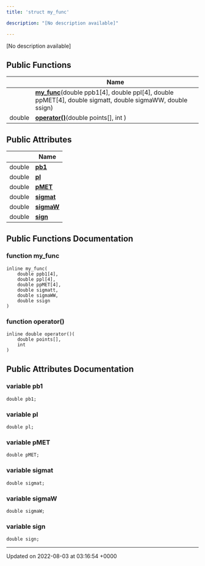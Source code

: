 ```yaml
---
title: 'struct my_func'

description: "[No description available]"

---
```









[No description available]

## Public Functions

|                | Name           |
| -------------- | -------------- |
| | **[my_func](/documentation/code/gambit_sphinx/classes/structmy__func/#function-my-func)**(double ppb1[4], double ppl[4], double ppMET[4], double sigmatt, double sigmaWW, double ssign) |
| double | **[operator()](/documentation/code/gambit_sphinx/classes/structmy__func/#function-operator())**(double points[], int ) |

## Public Attributes

|                | Name           |
| -------------- | -------------- |
| double | **[pb1](/documentation/code/gambit_sphinx/classes/structmy__func/#variable-pb1)**  |
| double | **[pl](/documentation/code/gambit_sphinx/classes/structmy__func/#variable-pl)**  |
| double | **[pMET](/documentation/code/gambit_sphinx/classes/structmy__func/#variable-pmet)**  |
| double | **[sigmat](/documentation/code/gambit_sphinx/classes/structmy__func/#variable-sigmat)**  |
| double | **[sigmaW](/documentation/code/gambit_sphinx/classes/structmy__func/#variable-sigmaw)**  |
| double | **[sign](/documentation/code/gambit_sphinx/classes/structmy__func/#variable-sign)**  |

## Public Functions Documentation

### function my_func

```
inline my_func(
    double ppb1[4],
    double ppl[4],
    double ppMET[4],
    double sigmatt,
    double sigmaWW,
    double ssign
)
```


### function operator()

```
inline double operator()(
    double points[],
    int 
)
```


## Public Attributes Documentation

### variable pb1

```
double pb1;
```


### variable pl

```
double pl;
```


### variable pMET

```
double pMET;
```


### variable sigmat

```
double sigmat;
```


### variable sigmaW

```
double sigmaW;
```


### variable sign

```
double sign;
```


-------------------------------

Updated on 2022-08-03 at 03:16:54 +0000